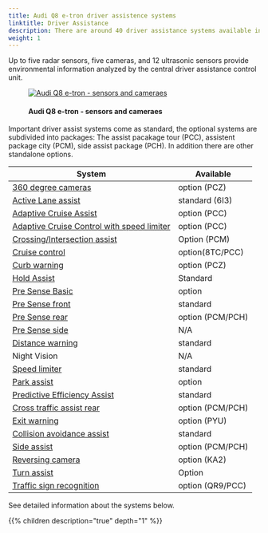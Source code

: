 ```yaml
---
title: Audi Q8 e-tron driver assistence systems
linktitle: Driver Assistance
description: There are around 40 driver assistance systems available in the Audi Q8 e-tron
weight: 1
---
```

<!-- markdownlint-disable MD033 -->

Up to five radar sensors, five cameras, and 12 ultrasonic sensors provide environmental information analyzed by the central driver assistance control unit.

<figure>
    <a href="https://media.electrichasgoneaudi.net/multimedia/models/q8-e-tron/technology/drivingassistance/sensors.jpg">
        <img src="https://media.electrichasgoneaudi.net/multimedia/models/q8-e-tron/technology/drivingassistance/sensors_st.jpg"
        alt="Audi Q8 e-tron - sensors and cameraes" title="Audi Q8 e-tron - sensors and cameraes">
    </a>
    <figcaption><h4>Audi Q8 e-tron - sensors and cameraes</h4></figcaption>
</figure>

Important driver assist systems come as standard, the optional systems are subdivided into packages: The assist pacakage tour (PCC), assistent package city (PCM), side assist package (PCH). In addition there are other standalone options.


| **System**    | **Available** |
| ----------- | ----------- |
| [360 degree cameras](360camera) | option (PCZ) |
| [Active Lane assist](activelaneassist) | standard (6I3)|
| [Adaptive Cruise Assist](adaptivecruiseassist) | option (PCC) |
| [Adaptive Cruise Control with speed limiter](adaptivecruisecontrol) | option (PCC) |
| [Crossing/Intersection assist](crossingassist) | Option (PCM) |
| [Cruise control](cruisecontrol) | option(8TC/PCC) |
| [Curb warning](curbwarning) | option (PCZ) |
| [Hold Assist](holdassist) | Standard |
| [Pre Sense Basic](presensebasic) | option |
| [Pre Sense front](presensefront) | standard |
| [Pre Sense rear](presenserear) | option (PCM/PCH) |
| [Pre Sense side](presenseside) | N/A |
| [Distance warning](distancewarning) | standard |
| Night Vision| N/A |
| [Speed limiter](speedlimiter) | standard |
| [Park assist](parkassist) | option |
| [Predictive Efficiency Assist](predictiveefficiencyassist) | standard |
| [Cross traffic assist rear](crosstrafficassistrear) | option (PCM/PCH) |
| [Exit warning](exitwarning) | option (PYU) |
| [Collision avoidance assist](collisionavoidanceassist) | standard |
| [Side assist](sideassist) | option (PCM/PCH) |
| [Reversing camera](reversingcamera) | option (KA2) |
| [Turn assist](turnassist) | Option  |
| [Traffic sign recognition](trafficsignrecognition) | option (QR9/PCC) |


See detailed information about the systems below.

{{% children description="true" depth="1" %}}
